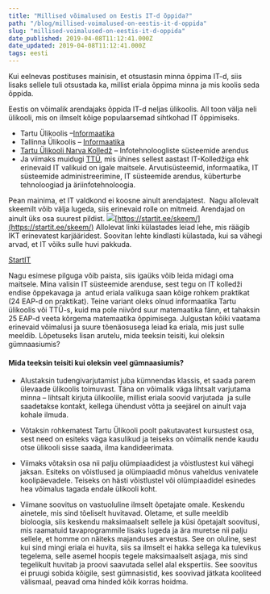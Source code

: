 ```yaml
---
title: "Millised võimalused on Eestis IT-d õppida?"
path: "/blog/millised-voimalused-on-eestis-it-d-oppida"
slug: "millised-voimalused-on-eestis-it-d-oppida"
date_published: 2019-04-08T11:12:41.000Z
date_updated: 2019-04-08T11:12:41.000Z
tags: eesti
---
```


Kui eelnevas postituses mainisin, et otsustasin minna õppima IT-d, siis lisaks sellele tuli otsustada ka, millist eriala õppima minna ja mis koolis seda õppida.

Eestis on võimalik arendajaks õppida IT-d neljas ülikoolis. All toon välja neli ülikooli, mis on ilmselt kõige populaarsemad sihtkohad IT õppimiseks.

- Tartu Ülikoolis –[Informaatika](http://www.ut.ee/et/ut-oppekavad/informaatika)
- Tallinna Ülikoolis – [Informaatika](http://www.tlu.ee/informaatika)
- [Tartu Ülikooli Narva Kolledž](https://www.is.ut.ee/pls/ois/!tere.tulemast?naita_ka_alternatiive=1&amp;_naita_ka_alternatiive=1&amp;leht=OK.BL.PU&amp;id_a_oppekava=4995&amp;kordi_pealehel=1&amp;systeemi_seaded=3,1,12,1,&amp;mitmes_oa_nadal=43&amp;viida%20kaudu=1&amp;sessioon=0) – Infotehnoloogliste süsteemide arendus
- Ja viimaks muidugi [TTÜ](https://www.ttu.ee/teaduskond/infotehnoloogia-teaduskond/sisseastujale-34/bakalaureuseope-42/), mis ühines sellest aastast IT-Kolledžiga ehk erinevaid IT valikuid on igale maitsele. Arvutisüsteemid, informaatika, IT süsteemide administreerimine, IT süsteemide arendus, küberturbe tehnoloogiad ja äriinfotehnoloogia.

Pean mainima, et IT valdkond ei koosne ainult arendajatest.  Nagu allolevalt skeemilt võib välja lugeda, siis erinevaid rolle on mitmeid. Arendajad on ainult üks osa suurest pildist.
![](/wp-content/uploads/2018/09/image.png)[https://startit.ee/skeem/](https://startit.ee/skeem/)
Allolevat linki külastades leiad lehe, mis räägib IKT erinevatest karjääridest. Soovitan lehte kindlasti külastada, kui sa vähegi arvad, et IT võiks sulle huvi pakkuda.

[StartIT](https://startit.ee/)

Nagu esimese pilguga võib paista, siis igaüks võib leida midagi oma maitsele. Mina valisin IT süsteemide arenduse, sest tegu on IT kolledži endise õppekavaga ja  antud eriala valikuga saan kõige rohkem praktikat (24 EAP-d on praktikat). Teine variant oleks olnud informaatika Tartu ülikoolis või TTÜ-s, kuid ma pole niivõrd suur matemaatika fänn, et tahaksin 25 EAP-d veeta kõrgema matemaatika õppimisega. Julgustan kõiki vaatama erinevaid võimalusi ja suure tõenäosusega leiad ka eriala, mis just sulle meeldib. Lõpetuseks lisan arutelu, mida teeksin teisiti, kui oleksin gümnaasiumis?

#### **Mida teeksin teisiti kui oleksin veel gümnaasiumis?**

- Alustaksin tudengivarjutamist juba kümnendas klassis, et saada parem ülevaade ülikoolis toimuvast. Täna on võimalik väga lihtsalt varjutama minna – lihtsalt kirjuta ülikoolile, millist eriala soovid varjutada  ja sulle saadetakse kontakt, kellega ühendust võtta ja seejärel on ainult vaja kohale ilmuda.
- Võtaksin rohkematest Tartu Ülikooli poolt pakutavatest kursustest osa, sest need on esiteks väga kasulikud ja teiseks on võimalik nende kaudu otse ülikooli sisse saada, ilma kandideerimata.

- Viimaks võtaksin osa nii palju olümpiaadidest ja võistlustest kui vähegi jaksan. Esiteks on võistlused ja olümpiaadid mõnus vaheldus venivatele koolipäevadele. Teiseks on hästi võistlustel või olümpiaadidel esinedes hea võimalus tagada endale ülikooli koht.
- Viimane soovitus on vastuoluline ilmselt õpetajate omale. Keskendu ainetele, mis sind tõeliselt huvitavad. Oletame, et sulle meeldib bioloogia, siis keskendu maksimaalselt sellele ja küsi õpetajalt soovitusi, mis raamatuid tavaprogrammile lisaks lugeda ja ära muretse nii palju sellele, et homme on näiteks majanduses arvestus. See on oluline, sest kui sind mingi eriala ei huvita, siis sa ilmselt ei hakka sellega ka tulevikus tegelema, selle asemel hoopis tegele maksimaalselt asjaga, mis sind tegelikult huvitab ja proovi saavutada sellel alal ekspertiis. See soovitus ei pruugi sobida kõigile, sest gümnasistid, kes soovivad jätkata kooliteed välismaal, peavad oma hinded kõik korras hoidma.




